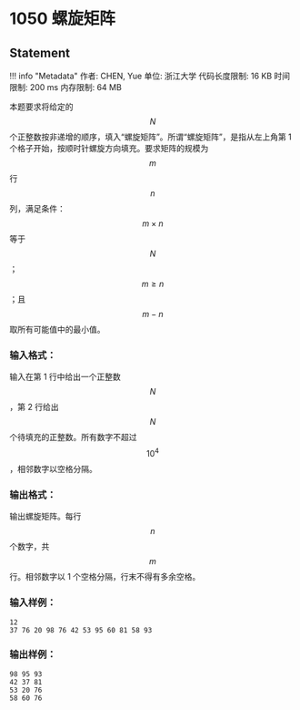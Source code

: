 
# 1050 螺旋矩阵

## Statement

!!! info "Metadata"
    作者: CHEN, Yue
    单位: 浙江大学
    代码长度限制: 16 KB
    时间限制: 200 ms
    内存限制: 64 MB

本题要求将给定的 $$N$$ 个正整数按非递增的顺序，填入“螺旋矩阵”。所谓“螺旋矩阵”，是指从左上角第 1 个格子开始，按顺时针螺旋方向填充。要求矩阵的规模为 $$m$$ 行 $$n$$ 列，满足条件：$$m\times n$$ 等于 $$N$$；$$m\ge n$$；且 $$m-n$$ 取所有可能值中的最小值。

### 输入格式：

输入在第 1 行中给出一个正整数 $$N$$，第 2 行给出 $$N$$ 个待填充的正整数。所有数字不超过 $$10^4$$，相邻数字以空格分隔。

### 输出格式：

输出螺旋矩阵。每行 $$n$$ 个数字，共 $$m$$ 行。相邻数字以 1 个空格分隔，行末不得有多余空格。

### 输入样例：
```plaintext
12
37 76 20 98 76 42 53 95 60 81 58 93
```

### 输出样例：
```plaintext
98 95 93
42 37 81
53 20 76
58 60 76
```


